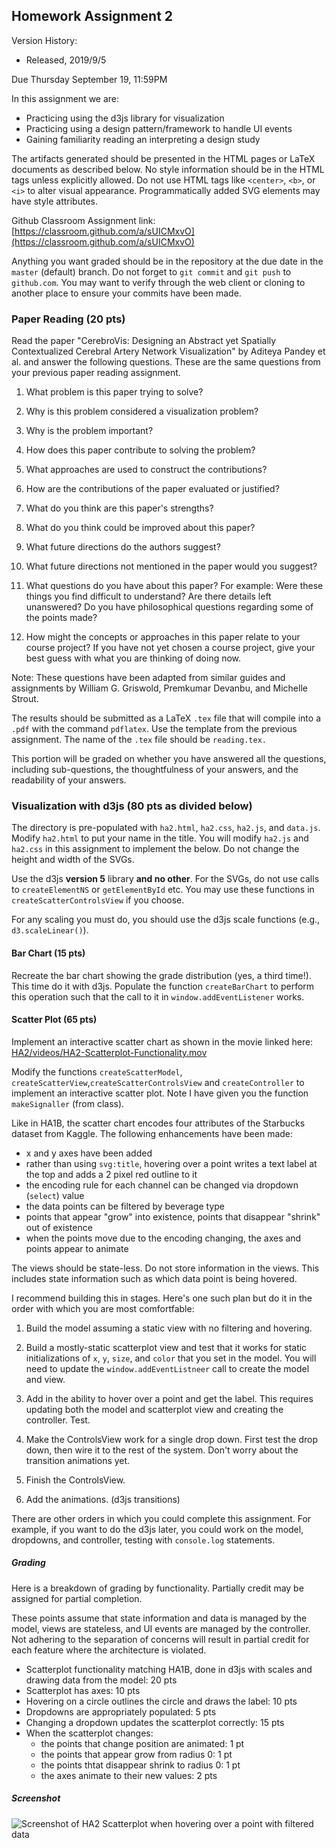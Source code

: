 ## Homework Assignment 2

Version History: 

- Released, 2019/9/5


Due Thursday September 19, 11:59PM

In this assignment we are:

- Practicing using the d3js library for visualization
- Practicing using a design pattern/framework to handle UI events
- Gaining familiarity reading an interpreting a design study


The artifacts generated should be presented in the HTML pages or LaTeX
documents as described below. No style information should be in the HTML tags
unless explicitly allowed. Do not use HTML tags like `<center>`, `<b>`, or
`<i>` to alter visual appearance.  Programmatically added SVG elements may
have style attributes.

Github Classroom Assignment link: [https://classroom.github.com/a/sUICMxvO](https://classroom.github.com/a/sUICMxvO)

Anything you want graded should be in the repository at the due date in the
`master` (default) branch. Do not forget to `git commit` and `git push` to
`github.com`. You may want to verify through the web client or cloning to
another place to ensure your commits have been made.

### Paper Reading (20 pts)

Read the paper "CerebroVis: Designing an Abstract yet Spatially Contextualized
Cerebral Artery Network Visualization" by Aditeya Pandey et al. and answer the
following questions. These are the same questions from your previous paper
reading assignment.

1. What problem is this paper trying to solve?

2. Why is this problem considered a visualization problem?

3. Why is the problem important?

4. How does this paper contribute to solving the problem? 

5. What approaches are used to construct the contributions?

6. How are the contributions of the paper evaluated or justified? 

7. What do you think are this paper's strengths? 

8. What do you think could be improved about this paper?

9. What future directions do the authors suggest? 

10. What future directions not mentioned in the paper would you suggest?

11. What questions do you have about this paper? For example: Were these things
   you find difficult to understand? Are there details left unanswered? Do you
have philosophical questions regarding some of the points made?

12. How might the concepts or approaches in this paper relate to your course
   project? If you have not yet chosen a course project, give your best guess
with what you are thinking of doing now.

Note: These questions have been adapted from similar guides and assignments by
William G.  Griswold, Premkumar Devanbu, and Michelle Strout.

The results should be submitted as a LaTeX `.tex` file that will compile into
a `.pdf` with the command `pdflatex`. Use the template from the previous
assignment. The name of the `.tex` file should be `reading.tex.`

This portion will be graded on whether you have answered all the questions,
including sub-questions, the thoughtfulness of your answers, and the
readability of your answers.


### Visualization with d3js (80 pts as divided below) 

The directory  is pre-populated with  `ha2.html`, `ha2.css`, `ha2.js`, and
`data.js`. Modify `ha2.html` to put your name in the title. You will modify
`ha2.js` and `ha2.css` in this assignment to implement the below. Do not
change the height and width of the SVGs. 

Use the d3js **version 5** library **and no other**. For the SVGs, do not use
calls to `createElementNS` or `getElementById` etc. You may use these
functions in `createScatterControlsView` if you choose. 

For any scaling you must do, you should use the d3js scale functions (e.g.,
`d3.scaleLinear()`).

#### Bar Chart (15 pts)

Recreate the bar chart showing the grade distribution (yes, a third time!).
This time do it with d3js.  Populate the function `createBarChart` to perform
this operation such that the call to it in `window.addEventListener` works.

#### Scatter Plot (65 pts)

Implement an interactive scatter chart as shown in the movie linked here:
[HA2/videos/HA2-Scatterplot-Functionality.mov](HA2/videos/HA2-Scatterplot-Functionality.mov)

Modify the functions `createScatterModel`,
`createScatterView`,`createScatterControlsView` and `createController` to
implement an interactive scatter plot. Note I have given you the function
`makeSignaller` (from class).

Like in HA1B, the scatter chart encodes four attributes of the Starbucks
dataset from Kaggle. The following enhancements have been made:

- x and y axes have been added
- rather than using `svg:title`, hovering over a point writes a text label at
  the top and adds a 2 pixel red outline to it
- the encoding rule for each channel can be changed via dropdown (`select`) value
- the data points can be filtered by beverage type
- points that appear "grow" into existence, points that disappear "shrink" out
  of existence
- when the points move due to the encoding changing, the axes and points
  appear to animate

The views should be state-less. Do not store information in the views. This
includes state information such as which data point is being hovered.

I recommend building this in stages. Here's one such plan but do it in the
order with which you are most comfortfable:

1. Build the model assuming a static view with no filtering and hovering.

2. Build a mostly-static scatterplot view and test that it works for static
   initializations of  `x`, `y`, `size`, and `color` that you set in the
   model. You will need to update the `window.addEventListneer` call to create
   the model and view.

3. Add in the ability to hover over a point and get the label. This requires
   updating both the model and scatterplot view and creating the controller.
   Test.

4. Make the ControlsView work for a single drop down. First test the drop
   down, then wire it to the rest of the system. Don't worry about the
   transition animations yet.

5. Finish the ControlsView.

6. Add the animations. (d3js transitions)

There are other orders in which you could complete this assignment. For
example, if you want to do the d3js later, you could work on the model,
dropdowns, and controller, testing with `console.log` statements.

##### Grading

Here is a breakdown of grading by functionality. Partially credit may be
assigned for partial completion.

These points assume that state information and data is managed by the model,
views are stateless, and UI events are managed by the controller. Not adhering
to the separation of concerns will result in partial credit for each feature
where the architecture is violated.

- Scatterplot functionality matching HA1B, done in d3js with scales and
  drawing data from the model: 20 pts
- Scatterplot has axes: 10 pts
- Hovering on a circle outlines the circle and draws the label: 10 pts
- Dropdowns are appropriately populated: 5 pts
- Changing a dropdown updates the scatterplot correctly: 15 pts
- When the scatterplot changes:
  - the points that change position are animated: 1 pt
  - the points that appear grow from radius 0: 1 pt
  - the points thtat disappear shrink to radius 0: 1 pt
  - the axes animate to their new values: 2 pts


##### Screenshot

![Screenshot of HA2 Scatterplot when hovering over a point with filtered
data](HA2/images/HA2-Scatterplot.png)
